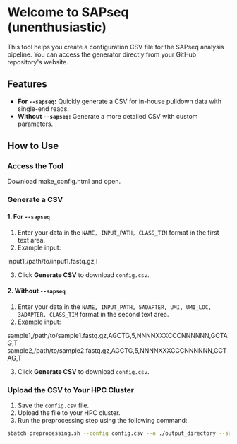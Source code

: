 # Welcome to SAPseq (unenthusiastic)

This tool helps you create a configuration CSV file for the SAPseq analysis pipeline. You can access the generator directly from your GitHub repository's website.

## Features

- **For `--sapseq`:** Quickly generate a CSV for in-house pulldown data with single-end reads.
- **Without `--sapseq`:** Generate a more detailed CSV with custom parameters.

## How to Use

### Access the Tool
Download make_config.html and open.

### Generate a CSV

#### 1. For `--sapseq`
1. Enter your data in the `NAME, INPUT_PATH, CLASS_TIM` format in the first text area.
2. Example input:

input1,/path/to/input1.fastq.gz,I

3. Click **Generate CSV** to download `config.csv`.

#### 2. Without `--sapseq`
1. Enter your data in the `NAME, INPUT_PATH, 5ADAPTER, UMI, UMI_LOC, 3ADAPTER, CLASS_TIM` format in the second text area.
2. Example input:

sample1,/path/to/sample1.fastq.gz,AGCTG,5,NNNNXXXCCCNNNNNN,GCTAG,T
sample2,/path/to/sample2.fastq.gz,AGCTG,5,NNNNXXXCCCNNNNNN,GCTAG,T

3. Click **Generate CSV** to download `config.csv`.

### Upload the CSV to Your HPC Cluster
1. Save the `config.csv` file.
2. Upload the file to your HPC cluster.
3. Run the preprocessing step using the following command:
```bash
sbatch preprocessing.sh --config config.csv --o ./output_directory --sapseq


